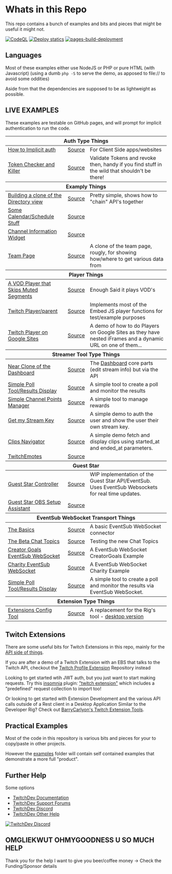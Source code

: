 # Whats in this Repo

This repo contains a bunch of examples and bits and pieces that might be useful it might not.

[![CodeQL](https://github.com/BarryCarlyon/twitch_misc/actions/workflows/codeql.yml/badge.svg)](https://github.com/BarryCarlyon/twitch_misc/actions/workflows/codeql.yml)
[![Deploy statics](https://github.com/BarryCarlyon/twitch_misc/actions/workflows/publish-pages.yml/badge.svg)](https://github.com/BarryCarlyon/twitch_misc/actions/workflows/publish-pages.yml)
[![pages-build-deployment](https://github.com/BarryCarlyon/twitch_misc/actions/workflows/pages/pages-build-deployment/badge.svg)](https://github.com/BarryCarlyon/twitch_misc/actions/workflows/pages/pages-build-deployment)

## Languages

Most of these examples either use NodeJS or PHP or pure HTML (with Javascript) (using a dumb `php -S` to serve the demo, as apposed to file:// to avoid some oddities)

Aside from that the dependencies are supposed to be as lightweight as possible.

## LIVE EXAMPLES

These examples are testable on GitHub pages, and will prompt for implicit authentication to run the code.

<table>
    <thead><tr><th colspan="3">Auth Type Things</th></tr></thead>
    <tbody>
        <tr><td><a href="https://barrycarlyon.github.io/twitch_misc/authentication/implicit_auth/">How to Implicit auth</a></td><td><a href="https://github.com/BarryCarlyon/twitch_misc/tree/main/authentication/implicit_auth/">Source</a></td><td>For Client Side apps/websites</td></tr>
        <tr><td><a href="https://barrycarlyon.github.io/twitch_misc/examples/token_checker/">Token Checker and Killer</a></td><td><a href="https://github.com/BarryCarlyon/twitch_misc/tree/main/examples/token_checker">Source</a></td><td>Validate Tokens and revoke then, handy if you find stuff in the wild that shouldn't be there!</tr>
    </tbody>
    <thead><tr><th colspan="3">Examply Things</th></tr></thead>
    <tbody>
        <tr><td><a href="https://barrycarlyon.github.io/twitch_misc/examples/browse_categories/">Building a clone of the Directory view</a></td><td><a href="https://github.com/BarryCarlyon/twitch_misc/tree/main/examples/browse_categories">Source</a></td><td>Pretty simple, shows how to "chain" API's together</tr>
        <tr><td><a href="https://barrycarlyon.github.io/twitch_misc/examples/calendar/">Some Calendar/Schedule Stuff</a></td><td><a href="https://github.com/BarryCarlyon/twitch_misc/tree/main/examples/calendar">Source</a></td><td></td></tr>
        <tr><td><a href="https://barrycarlyon.github.io/twitch_misc/examples/channel_information/">Channel Information Widget</a></td><td><a href="https://github.com/BarryCarlyon/twitch_misc/tree/main/examples/channel_information">Source</a></td><td></td></tr>
        <tr><td><a href="https://barrycarlyon.github.io/twitch_misc/examples/team/">Team Page</a></td><td><a href="https://github.com/BarryCarlyon/twitch_misc/tree/main/examples/team">Source</a></td><td>A clone of the team page, rougly, for showing how/where to get various data from</td></tr>
    </tbody>
    <thead><tr><th colspan="3">Player Things</th></tr></thead>
    <tbody>
        <tr><td><a href="https://barrycarlyon.github.io/twitch_misc/examples/vod_player/">A VOD Player that Skips Muted Segments</a></td><td><a href="https://github.com/BarryCarlyon/twitch_misc/tree/main/examples/vod_player">Source</a></td><td>Enough Said it plays VOD's</td></tr>
        <tr><td><a href="https://barrycarlyon.github.io/twitch_misc/player/html/">Twitch Player/parent</a></td><td><a href="https://github.com/BarryCarlyon/twitch_misc/tree/main/player/html">Source</a></td><td>Implements most of the Embed JS player functions for test/example purposes</td></tr>
        <tr><td><a href="https://sites.google.com/view/barry-twitch-embed-test/home">Twitch Player on Google Sites</a></td><td><a href="https://github.com/BarryCarlyon/twitch_misc/tree/main/player/googlesites">Source</a></td><td>A demo of how to do Players on Google Sites as they have nested iFrames and a dynamic URL on one of them...</a></td></tr>
    </tbody>
    <thead><tr><th colspan="3">Streamer Tool Type Things</th></tr></thead>
    <tbody>
        <tr><td><a href="https://barrycarlyon.github.io/twitch_misc/examples/channel_dashboard/">Near Clone of the Dashboard</a></td><td><a href="https://github.com/BarryCarlyon/twitch_misc/tree/main/examples/channel_dashboard">Source</a></td><td>The <a href="https://dashboard.twitch.tv/stream-manager">Dashboard</a> core parts (edit stream info) but via the API</td></tr>
        <tr><td><a href="https://barrycarlyon.github.io/twitch_misc/examples/poll_tool/">Simple Poll Tool/Results Display</a></td><td><a href="https://github.com/BarryCarlyon/twitch_misc/tree/main/examples/poll_tool">Source</a></td><td>A simple tool to create a poll and monitor the results</td></tr>
        <tr><td><a href="https://barrycarlyon.github.io/twitch_misc/examples/channel_points/">Simple Channel Points Manager</a></td><td><a href="https://github.com/BarryCarlyon/twitch_misc/tree/main/examples/channel_points">Source</a></td><td>A simple tool to manage rewards</td></tr>
        <tr><td><a href="https://barrycarlyon.github.io/twitch_misc/examples/stream_key/">Get my Stream Key</a></td><td><a href="https://github.com/BarryCarlyon/twitch_misc/tree/main/examples/stream_key">Source</a></td><td>A simple demo to auth the user and show the user their own stream key.</td></tr>
        <tr><td><a href="https://barrycarlyon.github.io/twitch_misc/examples/clips_navigator/">Clips Navigator</a></td><td><a href="https://github.com/BarryCarlyon/twitch_misc/tree/main/examples/clips_navigator">Source</a></td><td>A simple demo fetch and display clips using started_at and ended_at parameters.</td></tr>
        <tr><td><a href="https://barrycarlyon.github.io/twitch_misc/examples/twitchemotes/">TwitchEmotes</a></td><td><a href="https://github.com/BarryCarlyon/twitch_misc/tree/main/examples/twitchemotes/">Source</a></td><td></td></tr>
    </tbody>
    <thead><tr><th colspan="3">Guest Star</th></tr></thead>
    <tbody>
        <tr><td><a href="https://barrycarlyon.github.io/twitch_misc/examples/guest_star/controller/">Guest Star Controller</a></td><td><a href="https://github.com/BarryCarlyon/twitch_misc/tree/main/examples/guest_star/controller/">Source</a></td><td>WIP implementation of the Guest Star API/EventSub. Uses EventSub Websockets for real time updates.</td></tr>
        <tr><td><a href="https://barrycarlyon.github.io/twitch_misc/examples/guest_star/obs_assist/">Guest Star OBS Setup Assistant</a></td><td><a href="https://github.com/BarryCarlyon/twitch_misc/tree/main/examples/guest_star/obs_assist/">Source</a></td><td></td></tr>
    </tbody>
    <thead><tr><th colspan="3">EventSub WebSocket Transport Things</th></tr></thead>
    <tbody>
        <tr><td><a href="https://barrycarlyon.github.io/twitch_misc/eventsub/websockets/web/basic/">The Basics</a></td><td><a href="https://github.com/BarryCarlyon/twitch_misc/tree/main/eventsub/websockets/web/basic">Source</a></td><td>A basic EventSub WebSocket connector</td></tr>
        <tr><td><a href="https://barrycarlyon.github.io/twitch_misc/eventsub/websockets/web/chat/">The Beta Chat Topics</a></td><td><a href="https://github.com/BarryCarlyon/twitch_misc/tree/main/eventsub/websockets/web/chat">Source</a></td><td>Testing the new Chat Topics</td></tr>
        <tr><td><a href="https://barrycarlyon.github.io/twitch_misc/eventsub/websockets/web/creatorgoals/">Creator Goals EventSub WebSocket</a></td><td><a href="https://github.com/BarryCarlyon/twitch_misc/tree/main/eventsub/websockets/web/creatorgoals/">Source</a></td><td>A EventSub WebSocket CreatorGoals Example</td></tr>
        <tr><td><a href="https://barrycarlyon.github.io/twitch_misc/eventsub/websockets/web/charity/">Charity EventSub WebSocket</a></td><td><a href="https://github.com/BarryCarlyon/twitch_misc/tree/main/eventsub/websockets/web/charity/">Source</a></td><td>A EventSub WebSocket Charity Example</td></tr>
        <tr><td><a href="https://barrycarlyon.github.io/twitch_misc/examples/poll_tool/">Simple Poll Tool/Results Display</a></td><td><a href="https://github.com/BarryCarlyon/twitch_misc/tree/main/examples/poll_tool">Source</a></td><td>A simple tool to create a poll and monitor the results via EventSub WebSocket.</td></tr>
    </tbody>
    <thead><tr><th colspan="3">Extension Type Things</th></tr></thead>
    <tbody>
        <tr><td><a href="https://barrycarlyon.github.io/twitch_misc/examples/extension_config/">Extensions Config Tool</a></td><td><a href="https://github.com/BarryCarlyon/twitch_misc/tree/main/examples/extension_config">Source</a></td><td>A replacement for the Rig's tool - <a href="https://github.com/barrycarlyon/twitch_extension_tools">desktop version</a></td></tr>
    </tbody>
</table>

## Twitch Extensions

There are some useful bits for Twitch Extensions in this repo, mainly for the [API side of things](https://github.com/BarryCarlyon/twitch_misc/tree/main/extensions).

If you are after a demo of a Twitch Extension with an EBS that talks to the Twitch API, checkout the [Twitch Profile Extension](https://github.com/BarryCarlyon/twitch_profile_extension) Repository instead

Looking to get started wtih JWT auth, but you just want to start making requests. Try this [insomnia](https://insomnia.rest) plugin: ["twitch extension"](https://github.com/BarryCarlyon/insomnia-plugin-twitch-extension-barrycarlyon) which includes a "predefined" request collection to import too!

Or looking to get started with Extension Development and the various API calls outside of a Rest client in a Desktop Application Similar to the Developer Rig? Check out [BarryCarlyon's Twitch Extension Tools](https://github.com/barrycarlyon/twitch_extension_tools).

## Practical Examples

Most of the code in this repository is various bits and pieces for your to copy/paste in other projects.

However the [examples](examples) folder will contain self contained examples that demonstrate a more full "product".

## Further Help

Some options

- [TwitchDev Documentation](http://dev.twitch.tv/docs)
- [TwitchDev Support Forums](https://discuss.dev.twitch.tv/)
- [TwitchDev Discord](https://link.twitch.tv/devchat)
- [TwitchDev Other Help](https://dev.twitch.tv/support)

[![TwitchDev Discord](https://discordapp.com/api/guilds/504015559252377601/embed.png?style=banner2)](https://link.twitch.tv/devchat)

## OMGLIEKWUT OHMYGOODNESS U SO MUCH HELP

Thank you for the help I want to give you beer/coffee money -> Check the Funding/Sponsor details
